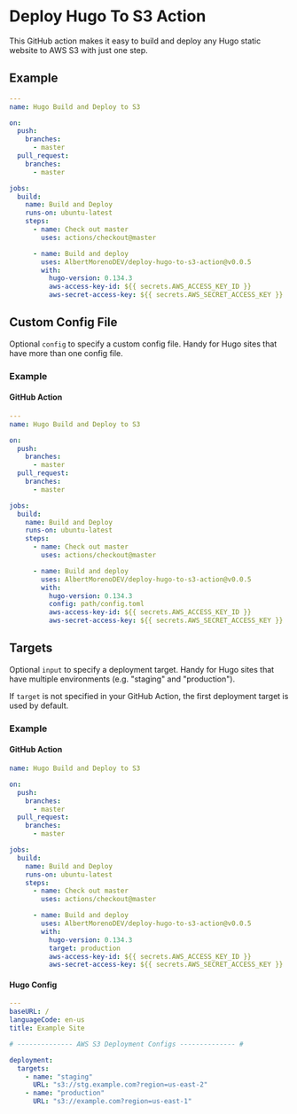 # Deploy Hugo To S3 Action

This GitHub action makes it easy to build and deploy any Hugo static website to AWS S3 with just one step.

## Example

```yaml
---
name: Hugo Build and Deploy to S3

on:
  push:
    branches:
      - master
  pull_request:
    branches:
      - master

jobs:
  build:
    name: Build and Deploy
    runs-on: ubuntu-latest
    steps:
      - name: Check out master
        uses: actions/checkout@master

      - name: Build and deploy
        uses: AlbertMorenoDEV/deploy-hugo-to-s3-action@v0.0.5
        with:
          hugo-version: 0.134.3
          aws-access-key-id: ${{ secrets.AWS_ACCESS_KEY_ID }}
          aws-secret-access-key: ${{ secrets.AWS_SECRET_ACCESS_KEY }}
```

## Custom Config File

Optional `config` to specify a custom config file. Handy for Hugo sites that have more than one config file.

### Example

#### GitHub Action

```yaml
---
name: Hugo Build and Deploy to S3

on:
  push:
    branches:
      - master
  pull_request:
    branches:
      - master

jobs:
  build:
    name: Build and Deploy
    runs-on: ubuntu-latest
    steps:
      - name: Check out master
        uses: actions/checkout@master

      - name: Build and deploy
        uses: AlbertMorenoDEV/deploy-hugo-to-s3-action@v0.0.5
        with:
          hugo-version: 0.134.3
          config: path/config.toml
          aws-access-key-id: ${{ secrets.AWS_ACCESS_KEY_ID }}
          aws-secret-access-key: ${{ secrets.AWS_SECRET_ACCESS_KEY }}
```

## Targets

Optional `input` to specify a deployment target. Handy for Hugo sites that have multiple environments (e.g. "staging" and "production").

If `target` is not specified in your GitHub Action, the first deployment target is used by default.

### Example

#### GitHub Action

```yaml
name: Hugo Build and Deploy to S3

on:
  push:
    branches:
      - master
  pull_request:
    branches:
      - master

jobs:
  build:
    name: Build and Deploy
    runs-on: ubuntu-latest
    steps:
      - name: Check out master
        uses: actions/checkout@master

      - name: Build and deploy
        uses: AlbertMorenoDEV/deploy-hugo-to-s3-action@v0.0.5
        with:
          hugo-version: 0.134.3
          target: production
          aws-access-key-id: ${{ secrets.AWS_ACCESS_KEY_ID }}
          aws-secret-access-key: ${{ secrets.AWS_SECRET_ACCESS_KEY }}
```

#### Hugo Config

```yaml
---
baseURL: /
languageCode: en-us
title: Example Site

# -------------- AWS S3 Deployment Configs -------------- #

deployment:
  targets:
    - name: "staging"
      URL: "s3://stg.example.com?region=us-east-2"
    - name: "production"
      URL: "s3://example.com?region=us-east-1"
```
